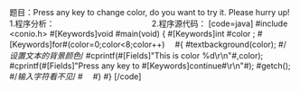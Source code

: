 题目：Press any key to change color, do you want to try it. Please hurry up!
1.程序分析：　　　　　　　　　　　　
2.程序源代码：
[code=java]
#include <conio.h>
#[Keywords]void #main(void)
{
    #[Keywords]int #color ;
    #[Keywords]for#(color=0;color<8;color++)　
    #{
        #textbackground(color);
        #/*设置文本的背景颜色*/
        #cprintf(#[Fields]"This is color %d\r\n"#,color);
        #cprintf(#[Fields]"Press any key to #[Keywords]continue#\r\n"#);
        #getch();
        #/*输入字符看不见*/
        #　
    #}
#}
[/code]